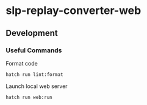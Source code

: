 # slp-replay-converter-web

## Development

### Useful Commands

Format code

```sh
hatch run lint:format
```

Launch local web server

```sh
hatch run web:run
```
